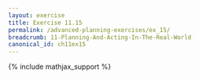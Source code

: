 ```yaml
---
layout: exercise
title: Exercise 11.15
permalink: /advanced-planning-exercises/ex_15/
breadcrumb: 11-Planning-And-Acting-In-The-Real-World
canonical_id: ch11ex15
---
```


{% include mathjax_support %}

